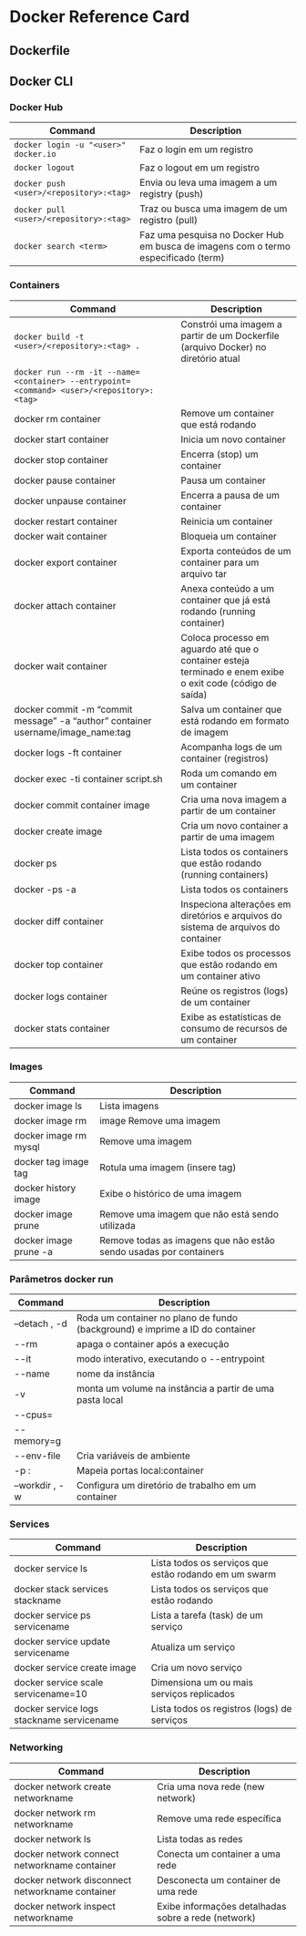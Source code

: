 # Docker Reference Card

## Dockerfile

## Docker CLI

### Docker Hub
| Command | Description |
| --- | --- |
```docker login -u "<user>" docker.io``` | Faz o login em um registro
```docker logout ``` | Faz o logout em um registro
```docker push <user>/<repository>:<tag>``` | Envia ou leva uma imagem a um registry (push)
```docker pull <user>/<repository>:<tag>``` | Traz ou busca uma imagem de um registro (pull)
```docker search <term>``` |	Faz uma pesquisa no Docker Hub em busca de imagens com o termo especificado (term)

### Containers
| Command | Description |
| --- | --- |
```docker build -t <user>/<repository>:<tag> .``` | Constrói uma imagem a partir de um Dockerfile (arquivo Docker) no diretório atual 
```docker run --rm -it --name=<container> --entrypoint=<command> <user>/<repository>:<tag>```|
docker rm container	| Remove um container que está rodando
docker start container	| Inicia um novo container
docker stop container	| Encerra (stop) um container
docker pause container	| Pausa um container
docker unpause container	| Encerra a pausa de um container
docker restart container	| Reinicia um container
docker wait container	| Bloqueia um container
docker export container	| Exporta conteúdos de um container para um arquivo tar 
docker attach container	| Anexa conteúdo a um container que já está rodando (running container)
docker wait container	| Coloca processo em aguardo até que o container esteja terminado e enem exibe o exit code (código de saída)
docker commit -m “commit message” -a “author” container username/image_name:tag	| Salva um container que está rodando em formato de imagem
docker logs -ft container	| Acompanha logs de um container (registros)
docker exec -ti container script.sh	| Roda um comando em um container
docker commit container image	| Cria uma nova imagem a partir de um container
docker create image	| Cria um novo container a partir de uma imagem
docker ps	| Lista todos os containers que estão rodando (running containers)
docker -ps -a	| Lista todos os containers
docker diff container	| Inspeciona alterações em diretórios e arquivos do sistema de arquivos do container
docker top container	| Exibe todos os processos que estão rodando em um container ativo
docker logs container	| Reúne os registros (logs) de um container
docker stats container | Exibe as estatísticas de consumo de recursos de um container 

### Images

| Command | Description |
| --- | --- |
docker image ls	| Lista imagens
docker image rm | image	Remove uma imagem
docker image rm mysql	| Remove uma imagem
docker tag image tag	| Rotula uma imagem (insere tag)
docker history image	| Exibe o histórico de uma imagem
docker image prune	| Remove uma imagem que não está sendo utilizada
docker image prune -a	| Remove todas as imagens que não estão sendo usadas por containers


### Parâmetros docker run

| Command | Description |
| --- | --- |
–detach , -d	| Roda um container no plano de fundo (background) e imprime a ID do container 
--rm | apaga o container após a execução
--it | modo interativo, executando o --entrypoint
--name <container> | nome da instância
-v <path> | monta um volume na instância a partir de uma pasta local
--cpus=<int>  |
--memory=<int>g |
--env-file <file> | Cria variáveis de ambiente
-p <int>:<int> | Mapeia portas local:container
–workdir , -w	| Configura um diretório de trabalho em um container

### Services
| Command | Description |
| --- | --- |
docker service ls	| Lista todos os serviços que estão rodando em um swarm
docker stack services stackname	| Lista todos os serviços que estão rodando
docker service ps servicename	| Lista a tarefa (task) de um serviço
docker service update servicename |	Atualiza um serviço
docker service create image | Cria um novo serviço
docker service scale servicename=10	| Dimensiona um ou mais serviços replicados
docker service logs stackname servicename	| Lista todos os registros (logs) de serviços


### Networking
| Command | Description |
| --- | --- |
docker network create networkname	| Cria uma nova rede (new network)
docker network rm networkname	| Remove uma rede específica
docker network ls	| Lista todas as redes
docker network connect networkname container	|Conecta um container a uma rede
docker network disconnect networkname container	| Desconecta um container de uma rede
docker network inspect networkname	| Exibe informações detalhadas sobre a rede (network)
